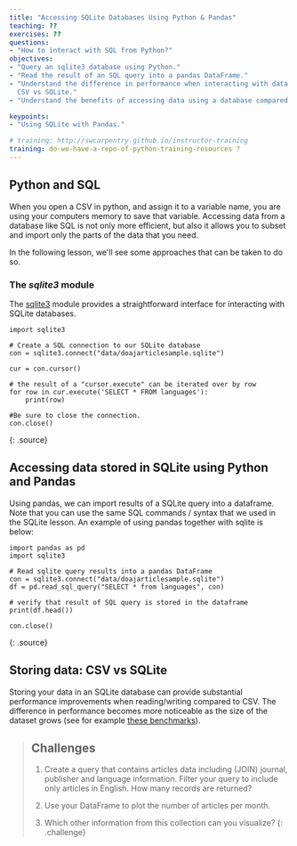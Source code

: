 ```yaml
---
title: "Accessing SQLite Databases Using Python & Pandas"
teaching: ??
exercises: ??
questions:
- "How to interact with SQL from Python?"
objectives:
- "Query an sqlite3 database using Python."
- "Read the result of an SQL query into a pandas DataFrame."
- "Understand the difference in performance when interacting with data stored as
  CSV vs SQLite."
- "Understand the benefits of accessing data using a database compared to CSVs."

keypoints:
- "Using SQLite with Pandas."

# training: http://swcarpentry.github.io/instructor-training
training: do-we-have-a-repo-of-python-training-resources ?
---
```


## Python and SQL

When you open a CSV in python, and assign it to a variable name, you are using
your computers memory to save that variable. Accessing data from a database like
SQL is not only more efficient, but also it allows you to subset and import only
the parts of the data that you need.

In the following lesson,
we'll see some approaches that can be taken to do so.

### The *sqlite3* module

The [sqlite3] module provides a straightforward interface for interacting with
SQLite databases.

[sqlite3]: https://docs.python.org/3/library/sqlite3.html

~~~
import sqlite3

# Create a SQL connection to our SQLite database
con = sqlite3.connect("data/doajarticlesample.sqlite")

cur = con.cursor()

# the result of a "cursor.execute" can be iterated over by row
for row in cur.execute('SELECT * FROM languages'):
    print(row)

#Be sure to close the connection.
con.close()
~~~
{: .source}

## Accessing data stored in SQLite using Python and Pandas

Using pandas, we can import results of a SQLite query into a dataframe. Note that
you can use the same SQL commands / syntax that we used in the SQLite lesson. An
example of using pandas together with sqlite is below:

~~~
import pandas as pd
import sqlite3

# Read sqlite query results into a pandas DataFrame
con = sqlite3.connect("data/doajarticlesample.sqlite")
df = pd.read_sql_query("SELECT * from languages", con)

# verify that result of SQL query is stored in the dataframe
print(df.head())

con.close()
~~~
{: .source}

## Storing data: CSV vs SQLite

Storing your data in an SQLite database can provide substantial performance
improvements when reading/writing compared to CSV. The difference in performance
becomes more noticeable as the size of the dataset grows (see for example [these
benchmarks]).

[these benchmarks]: http://sebastianraschka.com/Articles/2013_sqlite_database.html#results-and-conclusions


> ## Challenges
>
> 1. Create a query that contains articles data including (JOIN) journal,
> publisher and language information. Filter your query to include only
> articles in English. How many records are returned?
>
> 2. Use your DataFrame to plot the number of articles per month.
>
> 3. Which other information from this collection can you visualize?
{: .challenge}
